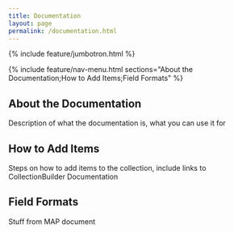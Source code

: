```yaml
---
title: Documentation
layout: page
permalink: /documentation.html
---
```

{% include feature/jumbotron.html %}

{% include feature/nav-menu.html sections="About the Documentation;How to Add Items;Field Formats" %}

## About the Documentation  
Description of what the documentation is, what you can use it for
## How to Add Items
Steps on how to add items to the collection, include links to CollectionBuilder Documentation
## Field Formats
Stuff from MAP document
